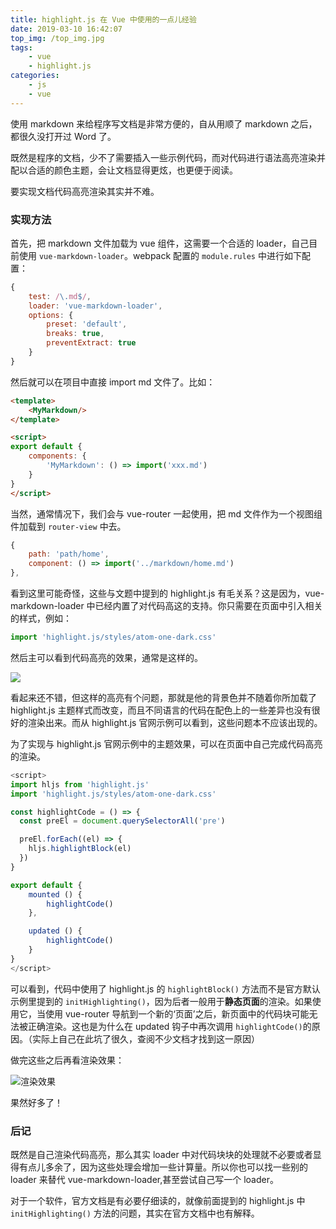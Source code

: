 ```yaml
---
title: highlight.js 在 Vue 中使用的一点儿经验
date: 2019-03-10 16:42:07
top_img: /top_img.jpg
tags:
    - vue
    - highlight.js
categories:
    - js
    - vue
---
```


使用 markdown 来给程序写文档是非常方便的，自从用顺了 markdown 之后，都很久没打开过 Word 了。

既然是程序的文档，少不了需要插入一些示例代码，而对代码进行语法高亮渲染并配以合适的颜色主题，会让文档显得更炫，也更便于阅读。

要实现文档代码高亮渲染其实并不难。

### 实现方法

首先，把 markdown 文件加载为 vue 组件，这需要一个合适的 loader，自己目前使用 `vue-markdown-loader`。webpack 配置的 `module.rules` 中进行如下配置：

```js
{
    test: /\.md$/,
    loader: 'vue-markdown-loader',
    options: {
        preset: 'default',
        breaks: true,
        preventExtract: true
    }
}
```

然后就可以在项目中直接 import md 文件了。比如：

```html
<template>
    <MyMarkdown/>
</template>

<script>
export default {
    components: {
        'MyMarkdown': () => import('xxx.md')
    }
}
</script>
```

当然，通常情况下，我们会与 vue-router 一起使用，把 md 文件作为一个视图组件加载到 `router-view` 中去。

```js
{
    path: 'path/home',
    component: () => import('../markdown/home.md')
},
```

看到这里可能奇怪，这些与文题中提到的 highlight.js 有毛关系？这是因为，vue-markdown-loader 中已经内置了对代码高这的支持。你只需要在页面中引入相关的样式，例如： 

```js
import 'highlight.js/styles/atom-one-dark.css'
```

然后主可以看到代码高亮的效果，通常是这样的。

![](./一般效果.png)


看起来还不错，但这样的高亮有个问题，那就是他的背景色并不随着你所加载了 highlight.js 主题样式而改变，而且不同语言的代码在配色上的一些差异也没有很好的渲染出来。而从 highlight.js 官网示例可以看到，这些问题本不应该出现的。

为了实现与 highlight.js 官网示例中的主题效果，可以在页面中自己完成代码高亮的渲染。

```js
<script>
import hljs from 'highlight.js'
import 'highlight.js/styles/atom-one-dark.css'

const highlightCode = () => {
  const preEl = document.querySelectorAll('pre')

  preEl.forEach((el) => {
    hljs.highlightBlock(el)
  })
}

export default {
    mounted () {
        highlightCode()
    },

    updated () {
        highlightCode()
    }
}
</script>
```

可以看到，代码中使用了 highlight.js 的 `highlightBlock()` 方法而不是官方默认示例里提到的 `initHighlighting()`，因为后者一般用于**静态页面**的渲染。如果使用它，当使用 vue-router 导航到一个新的‘页面’之后，新页面中的代码块可能无法被正确渲染。这也是为什么在 updated 钩子中再次调用 `highlightCode()`的原因。（实际上自己在此坑了很久，查阅不少文档才找到这一原因）

做完这些之后再看渲染效果：

![渲染效果](./渲染效果.png)

果然好多了！

### 后记

既然是自己渲染代码高亮，那么其实 loader 中对代码块块的处理就不必要或者显得有点儿多余了，因为这些处理会增加一些计算量。所以你也可以找一些别的 loader 来替代 vue-markdown-loader,甚至尝试自己写一个 loader。

对于一个软件，官方文档是有必要仔细读的，就像前面提到的 highlight.js 中 `initHighlighting()` 方法的问题，其实在官方文档中也有解释。
